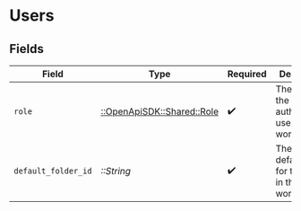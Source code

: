 # Users


## Fields

| Field                                                       | Type                                                        | Required                                                    | Description                                                 |
| ----------------------------------------------------------- | ----------------------------------------------------------- | ----------------------------------------------------------- | ----------------------------------------------------------- |
| `role`                                                      | [::OpenApiSDK::Shared::Role](../../models/shared/role.md)   | :heavy_check_mark:                                          | The role of the authenticated user in the workspace.        |
| `default_folder_id`                                         | *::String*                                                  | :heavy_check_mark:                                          | The ID of the default folder for the user in the workspace. |